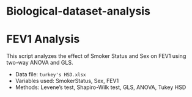 # Biological-dataset-analysis

# FEV1 Analysis

This script analyzes the effect of Smoker Status and Sex on FEV1 using two-way ANOVA and GLS.

- Data file: `turkey's HSD.xlsx`
- Variables used: SmokerStatus, Sex, FEV1
- Methods: Levene’s test, Shapiro-Wilk test, GLS, ANOVA, Tukey HSD


